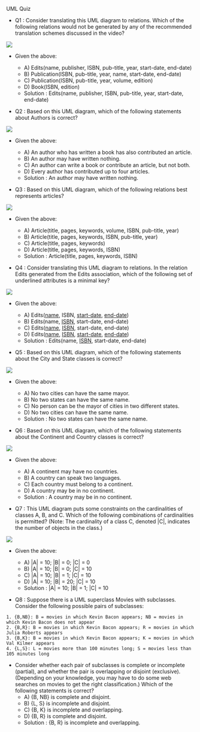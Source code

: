 UML Quiz
  - Q1 : Consider translating this UML diagram to relations. Which of the following relations would not be generated by any of the recommended translation schemes discussed in the video?
  <img src= "images/UMLQUIZ1.png">

  - Given the above:
    - A) Edits(name, publisher, ISBN, pub-title, year, start-date, end-date)
    - B) Publication(ISBN, pub-title, year, name, start-date, end-date)
    - C) Publication(ISBN, pub-title, year, volume, edition)
    - D) Book(ISBN, edition)
    - Solution : Edits(name, publisher, ISBN, pub-title, year, start-date, end-date)

  - Q2 : Based on this UML diagram, which of the following statements about Authors is correct?
  <img src= "images/UMLQUIZ1.png">

  - Given the above:
    - A) An author who has written a book has also contributed an article.
    - B) An author may have written nothing.
    - C) An author can write a book or contribute an article, but not both.
    - D) Every author has contributed up to four articles.
    - Solution : An author may have written nothing.

  - Q3 : Based on this UML diagram, which of the following relations best represents articles?
  <img src= "images/UMLQUIZ1.png">

  - Given the above:
    - A) Article(title, pages, keywords, volume, ISBN, pub-title, year)
    - B) Article(title, pages, keywords, ISBN, pub-title, year)
    - C) Article(title, pages, keywords)
    - D) Article(title, pages, keywords, ISBN)
    - Solution : Article(title, pages, keywords, ISBN)

  - Q4 : Consider translating this UML diagram to relations. In the relation Edits generated from the Edits association, which of the following set of underlined attributes is a minimal key?
  <img src= "images/UMLQUIZ1.png">

  - Given the above:
    - A) Edits(<u>name</u>, ISBN, <u>start-date</u>, <u>end-date</u>)
    - B) Edits(name, <u>ISBN</u>, start-date, end-date)
    - C) Edits(<u>name</u>, <u>ISBN</u>, start-date, end-date)
    - D) Edits(<u>name</u>, <u>ISBN</u>, <u>start-date</u>, <u>end-date</u>)
    - Solution : Edits(name, <u>ISBN</u>, start-date, end-date)

  - Q5 : Based on this UML diagram, which of the following statements about the City and State classes is correct?
  <img src= "images/UMLQUIZ2.png">

  - Given the above:
    - A) No two cities can have the same mayor.
    - B) No two states can have the same name.
    - C) No person can be the mayor of cities in two different states.
    - D) No two cities can have the same name.
    - Solution : No two states can have the same name.

  - Q6 : Based on this UML diagram, which of the following statements about the Continent and Country classes is correct?
  <img src= "images/UMLQUIZ3.png">

  - Given the above:
    - A) A continent may have no countries.
    - B) A country can speak two languages.
    - C) Each country must belong to a continent.
    - D) A country may be in no continent.
    - Solution : A country may be in no continent.

  - Q7 : This UML diagram puts some constraints on the cardinalities of classes A, B, and C. Which of the following combinations of cardinalities is permitted? (Note: The cardinality of a class C, denoted |C|, indicates the number of objects in the class.)
  <img src= "images/UMLQUIZ4.png">
  
  - Given the above:
    - A) |A| = 10; |B| = 0; |C| = 0
    - B) |A| = 10; |B| = 0; |C| = 10
    - C) |A| = 10; |B| = 1; |C| = 10
    - D) |A| = 10; |B| = 20; |C| = 10
    - Solution : |A| = 10; |B| = 1; |C| = 10

  - Q8 : Suppose there is a UML superclass Movies with subclasses. Consider the following possible pairs of subclasses:
  ```
  1. {B,NB}: B = movies in which Kevin Bacon appears; NB = movies in which Kevin Bacon does not appear
  2. {B,R}: B = movies in which Kevin Bacon appears; R = movies in which Julia Roberts appears
  3. {B,K}: B = movies in which Kevin Bacon appears; K = movies in which Val Kilmer appears
  4. {L,S}: L = movies more than 100 minutes long; S = movies less than 105 minutes long
  ```
  - Consider whether each pair of subclasses is complete or incomplete (partial), and whether the pair is overlapping or disjoint (exclusive). (Depending on your knowledge, you may have to do some web searches on movies to get the right classification.) Which of the following statements is correct?
    - A) {B, NB} is complete and disjoint.
    - B) {L, S} is incomplete and disjoint.
    - C) {B, K} is incomplete and overlapping.
    - D) {B, R} is complete and disjoint.
    - Solution : {B, R} is incomplete and overlapping.
